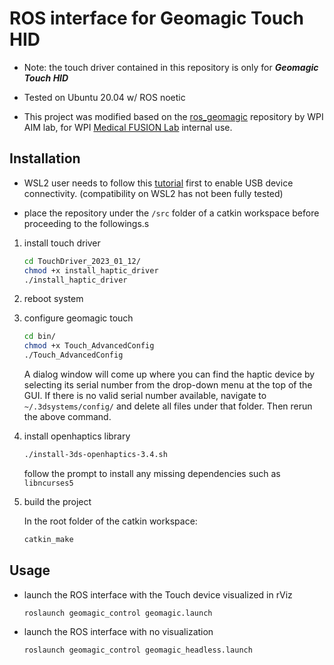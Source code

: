 # ROS interface for Geomagic Touch HID
- Note: the touch driver contained in this repository is only for ***Geomagic Touch HID***

- Tested on Ubuntu 20.04 w/ ROS noetic

- This project was modified based on the [ros_geomagic](https://github.com/WPI-AIM/ros_geomagic) repository by WPI AIM lab, for WPI [Medical FUSION Lab](https://wp.wpi.edu/medicalfusionlab/) internal use.

## Installation
- WSL2 user needs to follow this [tutorial](https://learn.microsoft.com/en-us/windows/wsl/connect-usb) first to enable USB device connectivity. (compatibility on WSL2 has not been fully tested)

- place the repository under the ```/src``` folder of a catkin workspace before proceeding to the followings.s

1. install touch driver

    ``` sh
    cd TouchDriver_2023_01_12/
    chmod +x install_haptic_driver
    ./install_haptic_driver
    ```

2. reboot system

3. configure geomagic touch
    
    ``` sh
    cd bin/
    chmod +x Touch_AdvancedConfig
    ./Touch_AdvancedConfig
    ```
    A dialog window will come up where you can find the haptic device by selecting its serial number from the drop-down menu at the top of the GUI. If there is no valid serial number available, navigate to ```~/.3dsystems/config/``` and delete all files under that folder. Then rerun the above command.

4. install openhaptics library

    ``` sh
    ./install-3ds-openhaptics-3.4.sh
    ```
    follow the prompt to install any missing dependencies such as ```libncurses5```

5. build the project

    In the root folder of the catkin workspace:
    ``` sh
    catkin_make
    ```

## Usage
- launch the ROS interface with the Touch device visualized in rViz
    ``` sh
    roslaunch geomagic_control geomagic.launch
    ```

- launch the ROS interface with no visualization
    ``` sh
    roslaunch geomagic_control geomagic_headless.launch
    ```
